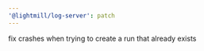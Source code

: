 ```yaml
---
'@lightmill/log-server': patch
---
```


fix crashes when trying to create a run that already exists
